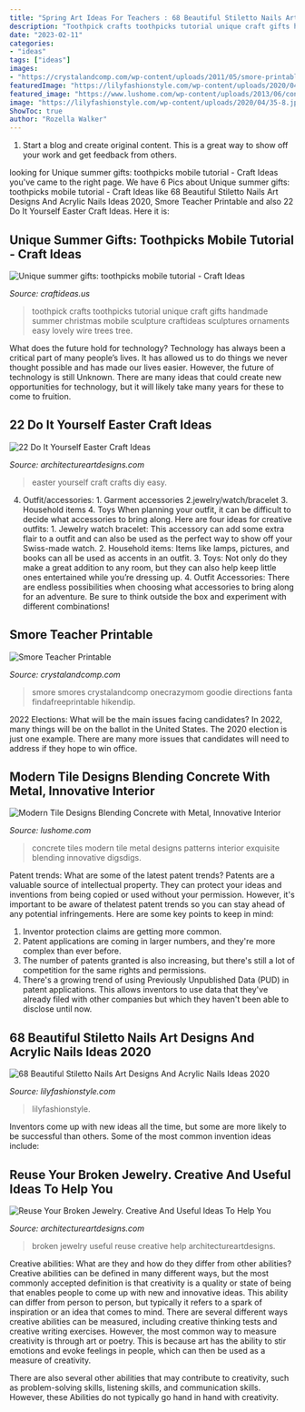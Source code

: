 ```yaml
---
title: "Spring Art Ideas For Teachers : 68 Beautiful Stiletto Nails Art Designs And Acrylic Nails Ideas 2020"
description: "Toothpick crafts toothpicks tutorial unique craft gifts handmade summer christmas mobile sculpture craftideas sculptures ornaments easy lovely wire trees tree"
date: "2023-02-11"
categories:
- "ideas"
tags: ["ideas"]
images:
- "https://crystalandcomp.com/wp-content/uploads/2011/05/smore-printable-for-your-teacher.jpg"
featuredImage: "https://lilyfashionstyle.com/wp-content/uploads/2020/04/35-8.jpg"
featured_image: "https://www.lushome.com/wp-content/uploads/2013/06/concrete-metal-tiles-modern-tile-designs-9.jpg"
image: "https://lilyfashionstyle.com/wp-content/uploads/2020/04/35-8.jpg"
ShowToc: true
author: "Rozella Walker"
---
```



1. Start a blog and create original content. This is a great way to show off your work and get feedback from others.

	

		
looking for Unique summer gifts: toothpicks mobile tutorial - Craft Ideas you've came to the right page. We have 6 Pics about Unique summer gifts: toothpicks mobile tutorial - Craft Ideas like 68 Beautiful Stiletto Nails Art Designs And Acrylic Nails Ideas 2020, Smore Teacher Printable and also 22 Do It Yourself Easter Craft Ideas. Here it is:
		
    
## Unique Summer Gifts: Toothpicks Mobile Tutorial - Craft Ideas

<img loading=lazy src="http://www.craftideas.us/wp-content/uploads/2012/10/handmade-crafts.jpg" onerror="this.onerror=null;this.src='https://tse3.mm.bing.net/th?id=OIP.kkOISHj8R5G5xdfmPxhQiAHaJ4&amp;pid=15.1';" alt="Unique summer gifts: toothpicks mobile tutorial - Craft Ideas">

_Source: craftideas.us_

>toothpick crafts toothpicks tutorial unique craft gifts handmade summer christmas mobile sculpture craftideas sculptures ornaments easy lovely wire trees tree. 

	

What does the future hold for technology?
Technology has always been a critical part of many people’s lives. It has allowed us to do things we never thought possible and has made our lives easier. However, the future of technology is still Unknown. There are many ideas that could create new opportunities for technology, but it will likely take many years for these to come to fruition.

    
## 22 Do It Yourself Easter Craft Ideas

<img loading=lazy src="https://www.architectureartdesigns.com/wp-content/uploads/2013/03/Easy-Easter-DIY-Crafts-Egg-carton-wreath.jpg" onerror="this.onerror=null;this.src='https://tse1.mm.bing.net/th?id=OIP.Ry4jblMnel_Ca92pfIK8QwHaRx&amp;pid=15.1';" alt="22 Do It Yourself Easter Craft Ideas">

_Source: architectureartdesigns.com_

>easter yourself craft crafts diy easy. 

	

4. Outfit/accessories: 1. Garment accessories 2.jewelry/watch/bracelet 3. Household items 4. Toys
When planning your outfit, it can be difficult to decide what accessories to bring along. Here are four ideas for creative outfits: 1. Jewelry watch bracelet: This accessory can add some extra flair to a outfit and can also be used as the perfect way to show off your Swiss-made watch. 2. Household items: Items like lamps, pictures, and books can all be used as accents in an outfit. 3. Toys: Not only do they make a great addition to any room, but they can also help keep little ones entertained while you’re dressing up. 4. Outfit Accessories: There are endless possibilities when choosing what accessories to bring along for an adventure. Be sure to think outside the box and experiment with different combinations!

    
## Smore Teacher Printable

<img loading=lazy src="https://crystalandcomp.com/wp-content/uploads/2011/05/smore-printable-for-your-teacher.jpg" onerror="this.onerror=null;this.src='https://tse4.mm.bing.net/th?id=OIP.xJswVHwpeJ2urzapXUni_wHaLH&amp;pid=15.1';" alt="Smore Teacher Printable">

_Source: crystalandcomp.com_

>smore smores crystalandcomp onecrazymom goodie directions fanta findafreeprintable hikendip. 

	

2022 Elections: What will be the main issues facing candidates?
In 2022, many things will be on the ballot in the United States. The 2020 election is just one example. There are many more issues that candidates will need to address if they hope to win office.

    
## Modern Tile Designs Blending Concrete With Metal, Innovative Interior

<img loading=lazy src="https://www.lushome.com/wp-content/uploads/2013/06/concrete-metal-tiles-modern-tile-designs-9.jpg" onerror="this.onerror=null;this.src='https://tse2.mm.bing.net/th?id=OIP.rzYdxjh_uIQGEj2AmquhtQHaJ3&amp;pid=15.1';" alt="Modern Tile Designs Blending Concrete with Metal, Innovative Interior">

_Source: lushome.com_

>concrete tiles modern tile metal designs patterns interior exquisite blending innovative digsdigs. 

	

Patent trends: What are some of the latest patent trends?
Patents are a valuable source of intellectual property. They can protect your ideas and inventions from being copied or used without your permission. However, it's important to be aware of thelatest patent trends so you can stay ahead of any potential infringements. Here are some key points to keep in mind: 
1. Inventor protection claims are getting more common. 
2. Patent applications are coming in larger numbers, and they're more complex than ever before. 
3. The number of patents granted is also increasing, but there's still a lot of competition for the same rights and permissions. 
4. There's a growing trend of using Previously Unpublished Data (PUD) in patent applications. This allows inventors to use data that they've already filed with other companies but which they haven't been able to disclose until now.

    
## 68 Beautiful Stiletto Nails Art Designs And Acrylic Nails Ideas 2020

<img loading=lazy src="https://lilyfashionstyle.com/wp-content/uploads/2020/04/35-8.jpg" onerror="this.onerror=null;this.src='https://tse4.mm.bing.net/th?id=OIP.4Z_X99q77BlzdBQJwtG_HQHaKB&amp;pid=15.1';" alt="68 Beautiful Stiletto Nails Art Designs And Acrylic Nails Ideas 2020">

_Source: lilyfashionstyle.com_

>lilyfashionstyle. 

	

Inventors come up with new ideas all the time, but some are more likely to be successful than others. Some of the most common invention ideas include:

    
## Reuse Your Broken Jewelry. Creative And Useful Ideas To Help You

<img loading=lazy src="https://www.architectureartdesigns.com/wp-content/uploads/2013/04/ArchitectureArtDesigns-2343.jpg" onerror="this.onerror=null;this.src='https://tse4.mm.bing.net/th?id=OIP.RDQy7N8N_DVYfpQfxWOPewAAAA&amp;pid=15.1';" alt="Reuse Your Broken Jewelry. Creative And Useful Ideas To Help You">

_Source: architectureartdesigns.com_

>broken jewelry useful reuse creative help architectureartdesigns. 

	

Creative abilities: What are they and how do they differ from other abilities?
Creative abilities can be defined in many different ways, but the most commonly accepted definition is that creativity is a quality or state of being that enables people to come up with new and innovative ideas. This ability can differ from person to person, but typically it refers to a spark of inspiration or an idea that comes to mind.
There are several different ways creative abilities can be measured, including creative thinking tests and creative writing exercises. However, the most common way to measure creativity is through art or poetry. This is because art has the ability to stir emotions and evoke feelings in people, which can then be used as a measure of creativity.

There are also several other abilities that may contribute to creativity, such as problem-solving skills, listening skills, and communication skills. However, these Abilities do not typically go hand in hand with creativity.


